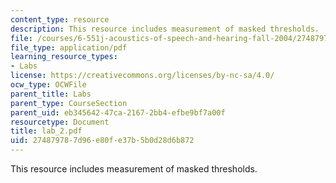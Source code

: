 ```yaml
---
content_type: resource
description: This resource includes measurement of masked thresholds.
file: /courses/6-551j-acoustics-of-speech-and-hearing-fall-2004/274879787d96e80fe37b5b0d28d6b872_lab_2.pdf
file_type: application/pdf
learning_resource_types:
- Labs
license: https://creativecommons.org/licenses/by-nc-sa/4.0/
ocw_type: OCWFile
parent_title: Labs
parent_type: CourseSection
parent_uid: eb345642-47ca-2167-2bb4-efbe9bf7a00f
resourcetype: Document
title: lab_2.pdf
uid: 27487978-7d96-e80f-e37b-5b0d28d6b872
---
```

This resource includes measurement of masked thresholds.